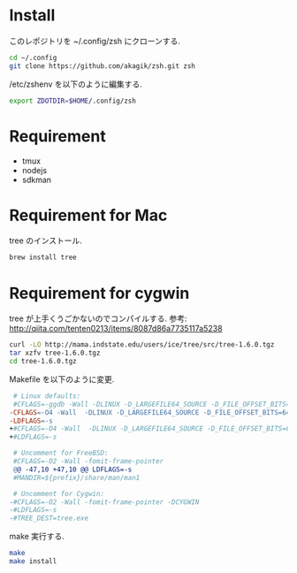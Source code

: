 # Install
このレポジトリを ~/.config/zsh にクローンする.
```bash
cd ~/.config
git clone https://github.com/akagik/zsh.git zsh
```

/etc/zshenv を以下のように編集する.
```bash
export ZDOTDIR=$HOME/.config/zsh
```

# Requirement
* tmux
* nodejs
* sdkman

# Requirement for Mac
tree のインストール.
```bash
brew install tree
```

# Requirement for cygwin
tree が上手くうごかないのでコンパイルする.
参考: http://qiita.com/tenten0213/items/8087d86a7735117a5238

```bash
curl -LO http://mama.indstate.edu/users/ice/tree/src/tree-1.6.0.tgz
tar xzfv tree-1.6.0.tgz
cd tree-1.6.0.tgz
```
 
Makefile を以下のように変更.
```Makefile
 # Linux defaults:
 #CFLAGS=-ggdb -Wall -DLINUX -D_LARGEFILE64_SOURCE -D_FILE_OFFSET_BITS=64
-CFLAGS=-O4 -Wall  -DLINUX -D_LARGEFILE64_SOURCE -D_FILE_OFFSET_BITS=64
-LDFLAGS=-s
+#CFLAGS=-O4 -Wall  -DLINUX -D_LARGEFILE64_SOURCE -D_FILE_OFFSET_BITS=64
+#LDFLAGS=-s

 # Uncomment for FreeBSD:
 #CFLAGS=-O2 -Wall -fomit-frame-pointer
 @@ -47,10 +47,10 @@ LDFLAGS=-s
 #MANDIR=${prefix}/share/man/man1

 # Uncomment for Cygwin:
-#CFLAGS=-O2 -Wall -fomit-frame-pointer -DCYGWIN
-#LDFLAGS=-s
-#TREE_DEST=tree.exe
```

make 実行する.
```bash
make
make install
```

